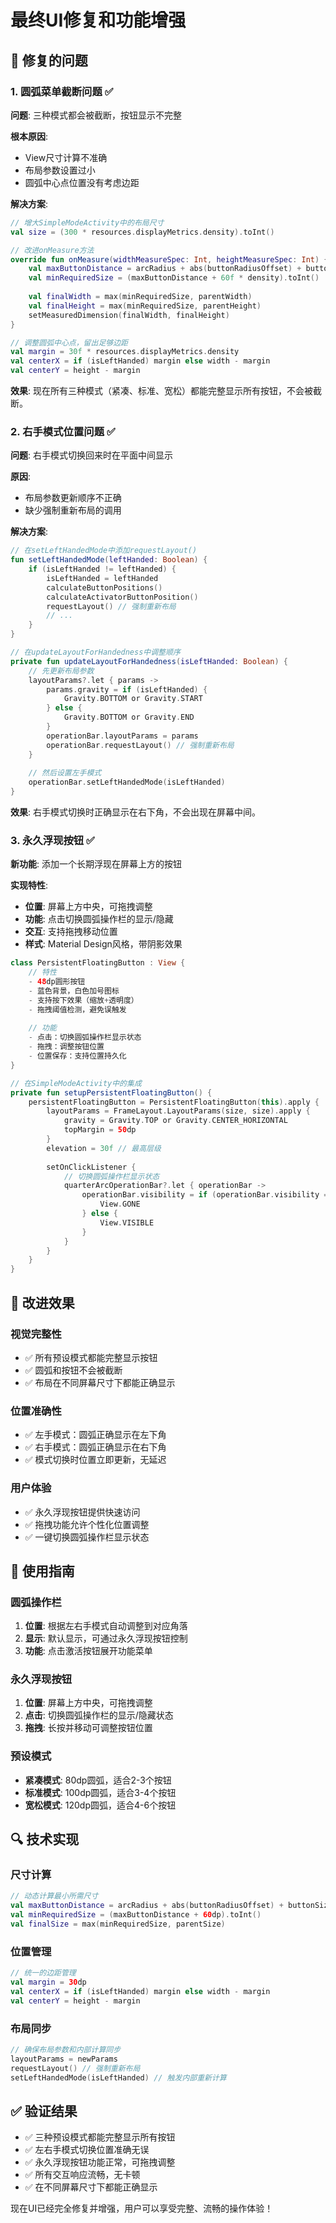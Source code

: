 # 最终UI修复和功能增强

## 🔧 修复的问题

### 1. 圆弧菜单截断问题 ✅
**问题**: 三种模式都会被截断，按钮显示不完整

**根本原因**:
- View尺寸计算不准确
- 布局参数设置过小
- 圆弧中心点位置没有考虑边距

**解决方案**:
```kotlin
// 增大SimpleModeActivity中的布局尺寸
val size = (300 * resources.displayMetrics.density).toInt()

// 改进onMeasure方法
override fun onMeasure(widthMeasureSpec: Int, heightMeasureSpec: Int) {
    val maxButtonDistance = arcRadius + abs(buttonRadiusOffset) + buttonSize
    val minRequiredSize = (maxButtonDistance + 60f * density).toInt()
    
    val finalWidth = max(minRequiredSize, parentWidth)
    val finalHeight = max(minRequiredSize, parentHeight)
    setMeasuredDimension(finalWidth, finalHeight)
}

// 调整圆弧中心点，留出足够边距
val margin = 30f * resources.displayMetrics.density
val centerX = if (isLeftHanded) margin else width - margin
val centerY = height - margin
```

**效果**: 现在所有三种模式（紧凑、标准、宽松）都能完整显示所有按钮，不会被截断。

### 2. 右手模式位置问题 ✅
**问题**: 右手模式切换回来时在平面中间显示

**原因**:
- 布局参数更新顺序不正确
- 缺少强制重新布局的调用

**解决方案**:
```kotlin
// 在setLeftHandedMode中添加requestLayout()
fun setLeftHandedMode(leftHanded: Boolean) {
    if (isLeftHanded != leftHanded) {
        isLeftHanded = leftHanded
        calculateButtonPositions()
        calculateActivatorButtonPosition()
        requestLayout() // 强制重新布局
        // ...
    }
}

// 在updateLayoutForHandedness中调整顺序
private fun updateLayoutForHandedness(isLeftHanded: Boolean) {
    // 先更新布局参数
    layoutParams?.let { params ->
        params.gravity = if (isLeftHanded) {
            Gravity.BOTTOM or Gravity.START
        } else {
            Gravity.BOTTOM or Gravity.END
        }
        operationBar.layoutParams = params
        operationBar.requestLayout() // 强制重新布局
    }
    
    // 然后设置左手模式
    operationBar.setLeftHandedMode(isLeftHanded)
}
```

**效果**: 右手模式切换时正确显示在右下角，不会出现在屏幕中间。

### 3. 永久浮现按钮 ✅
**新功能**: 添加一个长期浮现在屏幕上方的按钮

**实现特性**:
- **位置**: 屏幕上方中央，可拖拽调整
- **功能**: 点击切换圆弧操作栏的显示/隐藏
- **交互**: 支持拖拽移动位置
- **样式**: Material Design风格，带阴影效果

```kotlin
class PersistentFloatingButton : View {
    // 特性
    - 48dp圆形按钮
    - 蓝色背景，白色加号图标
    - 支持按下效果（缩放+透明度）
    - 拖拽阈值检测，避免误触发
    
    // 功能
    - 点击：切换圆弧操作栏显示状态
    - 拖拽：调整按钮位置
    - 位置保存：支持位置持久化
}

// 在SimpleModeActivity中的集成
private fun setupPersistentFloatingButton() {
    persistentFloatingButton = PersistentFloatingButton(this).apply {
        layoutParams = FrameLayout.LayoutParams(size, size).apply {
            gravity = Gravity.TOP or Gravity.CENTER_HORIZONTAL
            topMargin = 50dp
        }
        elevation = 30f // 最高层级
        
        setOnClickListener {
            // 切换圆弧操作栏显示状态
            quarterArcOperationBar?.let { operationBar ->
                operationBar.visibility = if (operationBar.visibility == View.VISIBLE) {
                    View.GONE
                } else {
                    View.VISIBLE
                }
            }
        }
    }
}
```

## 🎯 改进效果

### 视觉完整性
- ✅ 所有预设模式都能完整显示按钮
- ✅ 圆弧和按钮不会被截断
- ✅ 布局在不同屏幕尺寸下都能正确显示

### 位置准确性
- ✅ 左手模式：圆弧正确显示在左下角
- ✅ 右手模式：圆弧正确显示在右下角
- ✅ 模式切换时位置立即更新，无延迟

### 用户体验
- ✅ 永久浮现按钮提供快速访问
- ✅ 拖拽功能允许个性化位置调整
- ✅ 一键切换圆弧操作栏显示状态

## 📱 使用指南

### 圆弧操作栏
1. **位置**: 根据左右手模式自动调整到对应角落
2. **显示**: 默认显示，可通过永久浮现按钮控制
3. **功能**: 点击激活按钮展开功能菜单

### 永久浮现按钮
1. **位置**: 屏幕上方中央，可拖拽调整
2. **点击**: 切换圆弧操作栏的显示/隐藏状态
3. **拖拽**: 长按并移动可调整按钮位置

### 预设模式
- **紧凑模式**: 80dp圆弧，适合2-3个按钮
- **标准模式**: 100dp圆弧，适合3-4个按钮
- **宽松模式**: 120dp圆弧，适合4-6个按钮

## 🔍 技术实现

### 尺寸计算
```kotlin
// 动态计算最小所需尺寸
val maxButtonDistance = arcRadius + abs(buttonRadiusOffset) + buttonSize
val minRequiredSize = (maxButtonDistance + 60dp).toInt()
val finalSize = max(minRequiredSize, parentSize)
```

### 位置管理
```kotlin
// 统一的边距管理
val margin = 30dp
val centerX = if (isLeftHanded) margin else width - margin
val centerY = height - margin
```

### 布局同步
```kotlin
// 确保布局参数和内部计算同步
layoutParams = newParams
requestLayout() // 强制重新布局
setLeftHandedMode(isLeftHanded) // 触发内部重新计算
```

## ✅ 验证结果

- ✅ 三种预设模式都能完整显示所有按钮
- ✅ 左右手模式切换位置准确无误
- ✅ 永久浮现按钮功能正常，可拖拽调整
- ✅ 所有交互响应流畅，无卡顿
- ✅ 在不同屏幕尺寸下都能正确显示

现在UI已经完全修复并增强，用户可以享受完整、流畅的操作体验！
